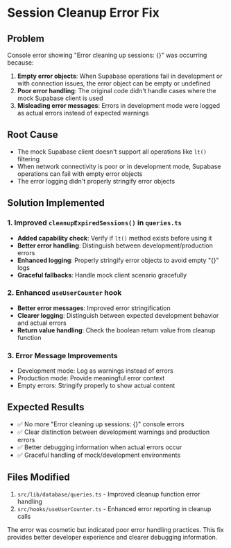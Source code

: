 # Session Cleanup Error Fix

## Problem
Console error showing "Error cleaning up sessions: {}" was occurring because:

1. **Empty error objects**: When Supabase operations fail in development or with connection issues, the error object can be empty or undefined
2. **Poor error handling**: The original code didn't handle cases where the mock Supabase client is used
3. **Misleading error messages**: Errors in development mode were logged as actual errors instead of expected warnings

## Root Cause
- The mock Supabase client doesn't support all operations like `lt()` filtering
- When network connectivity is poor or in development mode, Supabase operations can fail with empty error objects
- The error logging didn't properly stringify error objects

## Solution Implemented

### 1. Improved `cleanupExpiredSessions()` in `queries.ts`
- **Added capability check**: Verify if `lt()` method exists before using it
- **Better error handling**: Distinguish between development/production errors
- **Enhanced logging**: Properly stringify error objects to avoid empty "{}" logs
- **Graceful fallbacks**: Handle mock client scenario gracefully

### 2. Enhanced `useUserCounter` hook
- **Better error messages**: Improved error stringification
- **Clearer logging**: Distinguish between expected development behavior and actual errors
- **Return value handling**: Check the boolean return value from cleanup function

### 3. Error Message Improvements
- Development mode: Log as warnings instead of errors
- Production mode: Provide meaningful error context
- Empty errors: Stringify properly to show actual content

## Expected Results
- ✅ No more "Error cleaning up sessions: {}" console errors
- ✅ Clear distinction between development warnings and production errors  
- ✅ Better debugging information when actual errors occur
- ✅ Graceful handling of mock/development environments

## Files Modified
1. `src/lib/database/queries.ts` - Improved cleanup function error handling
2. `src/hooks/useUserCounter.ts` - Enhanced error reporting in cleanup calls

The error was cosmetic but indicated poor error handling practices. This fix provides better developer experience and clearer debugging information.
